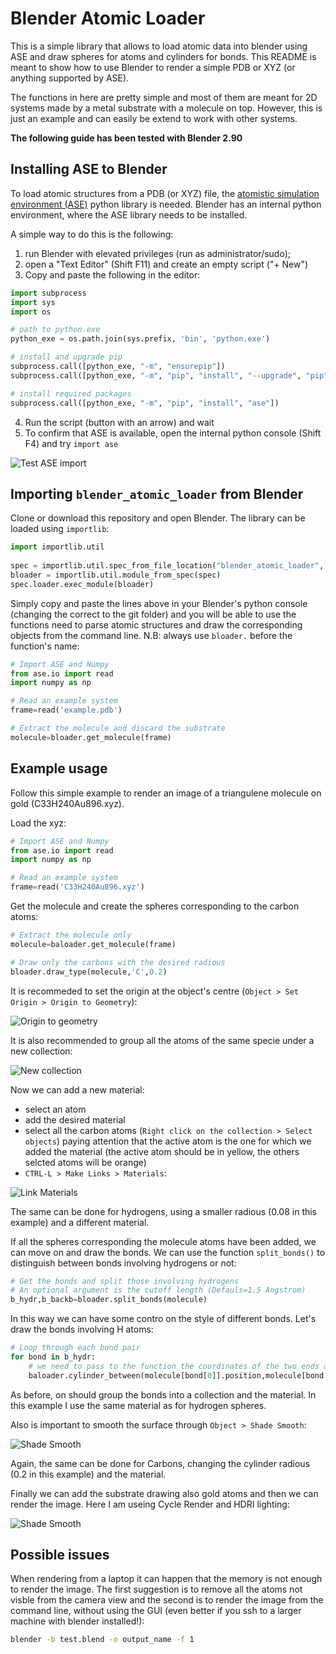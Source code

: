 # Blender Atomic Loader

This is a simple library that allows to load atomic data into blender using ASE and draw spheres for atoms and cylinders for bonds. This README is meant to show how to use Blender to render a simple PDB or XYZ (or anything supported by ASE). 

The functions in here are pretty simple and most of them are meant for 2D systems made by a metal substrate with a molecule on top. However, this is just an example and can easily be extend to work with other systems.

**The following guide has been tested with Blender 2.90**

## Installing ASE to Blender

To load atomic structures from a PDB (or XYZ) file, the [atomistic simulation environment (ASE)](https://wiki.fysik.dtu.dk/ase/) python library is needed. Blender has an internal python environment, where the ASE library needs to be installed.

A simple way to do this is the following:

1) run Blender with elevated privileges (run as administrator/sudo);
2) open a "Text Editor" (Shift F11) and create an empty script ("+ New")
3) Copy and paste the following in the editor:
```python
import subprocess
import sys
import os

# path to python.exe
python_exe = os.path.join(sys.prefix, 'bin', 'python.exe')

# install and upgrade pip
subprocess.call([python_exe, "-m", "ensurepip"])
subprocess.call([python_exe, "-m", "pip", "install", "--upgrade", "pip"])

# install required packages
subprocess.call([python_exe, "-m", "pip", "install", "ase"])
```
4) Run the script (button with an arrow) and wait
5) To confirm that ASE is available, open the internal python console (Shift F4) and try `import ase`

![Test ASE import](.imgs_readme/test_ase_import.png)

## Importing `blender_atomic_loader` from Blender

Clone or download this repository and open Blender. The library can be loaded using `importlib`:

```python
import importlib.util
 
spec = importlib.util.spec_from_file_location("blender_atomic_loader", "$PATH_TO_Blender_atomic_loader/blender_atomic_loader.py")
bloader = importlib.util.module_from_spec(spec)
spec.loader.exec_module(bloader)
```

Simply copy and paste the lines above in your Blender's python console (changing the correct to the git folder) and you will be able to use the functions need to parse atomic structures and draw the corresponding objects from the command line. N.B: always use `bloader.` before the function's name:


```python
# Import ASE and Numpy
from ase.io import read
import numpy as np

# Read an example system
frame=read('example.pdb')

# Extract the molecule and discard the substrate
molecule=bloader.get_molecule(frame)
```

## Example usage

Follow this simple example to render an image of a triangulene molecule on gold (C33H240Au896.xyz).

Load the xyz:

```python
# Import ASE and Numpy
from ase.io import read
import numpy as np

# Read an example system
frame=read('C33H240Au896.xyz')
```

Get the molecule and create the spheres corresponding to the carbon atoms:

```python
# Extract the molecule only
molecule=baloader.get_molecule(frame)

# Draw only the carbons with the desired radious
bloader.draw_type(molecule,'C',0.2)
```

It is recommeded to set the origin at the object's centre (`Object > Set Origin > Origin to Geometry`):

![Origin to geometry](.imgs_readme/origin_to_geometry.png)

It is also recommended to group all the atoms of the same specie under a new collection:

![New collection](.imgs_readme/new_collection.png)

Now we can add a new material:

* select an atom
* add the desired material
* select all the carbon atoms (`Right click on the collection > Select objects`) paying attention that the active atom is the one for which we added the material (the active atom should be in yellow, the others selcted atoms will be orange)
* `CTRL-L > Make Links > Materials`:

![Link Materials](.imgs_readme/link_materials.png)

The same can be done for hydrogens, using a smaller radious (0.08 in this example) and a different material.

If all the spheres corresponding the molecule atoms have been added, we can move on and draw the bonds. We can use the function `split_bonds()` to distinguish between bonds involving hydrogens or not:

```python
# Get the bonds and split those involving hydrogens
# An optional argument is the cutoff length (Defauls=1.5 Angstrom) 
b_hydr,b_backb=bloader.split_bonds(molecule)
```

In this way we can have some contro on the style of different bonds. Let's draw the bonds involving H atoms:

```python
# Loop through each bond pair
for bond in b_hydr:
    # we need to pass to the function the coordinates of the two ends and the radious
    baloader.cylinder_between(molecule[bond[0]].position,molecule[bond[1]].position,0.11)
```

As before, on should group the bonds into a collection and the material. In this example I use the same material as for hydrogen spheres.

Also is important to smooth the surface through `Object > Shade Smooth`:

![Shade Smooth](.imgs_readme/shade_smooth.png)

Again, the same can be done for Carbons, changing the cylinder radious (0.2 in this example) and the material.

Finally we can add the substrate drawing also gold atoms and then we can render the image. Here I am useing Cycle Render and HDRI lighting:

![Shade Smooth](.imgs_readme/result.png)

## Possible issues

When rendering from a laptop it can happen that the memory is not enough to render the image. The first suggestion is to remove all the atoms not visble from the camera view and the second is to render the image from the command line, without using the GUI (even better if you ssh to a larger machine with blender installed!):

```bash
blender -b test.blend -o output_name -f 1
```
